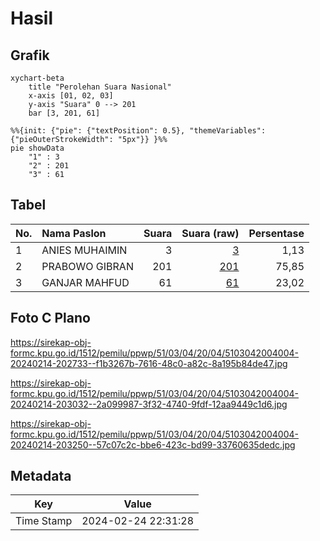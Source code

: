 # Hasil

## Grafik

```mermaid
xychart-beta
    title "Perolehan Suara Nasional"
    x-axis [01, 02, 03]
    y-axis "Suara" 0 --> 201
    bar [3, 201, 61]
```

```mermaid
%%{init: {"pie": {"textPosition": 0.5}, "themeVariables": {"pieOuterStrokeWidth": "5px"}} }%%
pie showData
    "1" : 3
    "2" : 201
    "3" : 61
```

## Tabel

| No. | Nama Paslon    | Suara | Suara (raw) | Persentase |
|:--- |:-------------- | -----:| -----------:| ----------:|
| 1   | ANIES MUHAIMIN | 3     | [3][p-1]    | 1,13       |
| 2   | PRABOWO GIBRAN | 201   | [201][p-2]  | 75,85      |
| 3   | GANJAR MAHFUD  | 61    | [61][p-3]   | 23,02      |


[p-1]: https://github.com/gigit-pemilu/pemilu-2024/blob/main/pilpres/hitung-suara/sub/51-bali/sub/03-badung/sub/04-petang/sub/2004-pelaga/sub/004-tps/sub/paslon-1.txt
[p-2]: https://github.com/gigit-pemilu/pemilu-2024/blob/main/pilpres/hitung-suara/sub/51-bali/sub/03-badung/sub/04-petang/sub/2004-pelaga/sub/004-tps/sub/paslon-2.txt
[p-3]: https://github.com/gigit-pemilu/pemilu-2024/blob/main/pilpres/hitung-suara/sub/51-bali/sub/03-badung/sub/04-petang/sub/2004-pelaga/sub/004-tps/sub/paslon-3.txt

## Foto C Plano

https://sirekap-obj-formc.kpu.go.id/1512/pemilu/ppwp/51/03/04/20/04/5103042004004-20240214-202733--f1b3267b-7616-48c0-a82c-8a195b84de47.jpg

https://sirekap-obj-formc.kpu.go.id/1512/pemilu/ppwp/51/03/04/20/04/5103042004004-20240214-203032--2a099987-3f32-4740-9fdf-12aa9449c1d6.jpg

https://sirekap-obj-formc.kpu.go.id/1512/pemilu/ppwp/51/03/04/20/04/5103042004004-20240214-203250--57c07c2c-bbe6-423c-bd99-33760635dedc.jpg


## Metadata

| Key        | Value               |
| ---------- | ------------------- |
| Time Stamp | 2024-02-24 22:31:28 |



